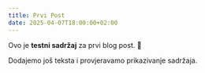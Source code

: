 ```yaml
---
title: Prvi Post
date: 2025-04-07T18:00:00+02:00
---
```


Ovo je **testni sadržaj** za prvi blog post. 🎉

Dodajemo još teksta i provjeravamo prikazivanje sadržaja.
